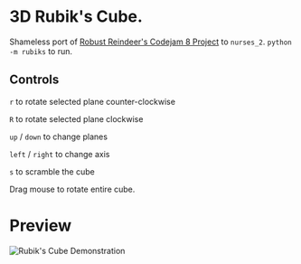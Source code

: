 # 3D Rubik's Cube.

Shameless port of [Robust Reindeer's Codejam 8 Project](https://github.com/bjoseru/pdcj8-robust-reindeer) to `nurses_2`. `python -m rubiks` to run.

Controls
--------
`r` to rotate selected plane counter-clockwise

`R` to rotate selected plane clockwise

`up` / `down` to change planes

`left` / `right` to change axis

`s` to scramble the cube

Drag mouse to rotate entire cube.

# Preview
![Rubik's Cube Demonstration](../../preview_images/rubiks_demonstration.gif)
